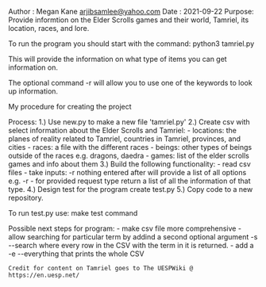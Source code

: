 Author : Megan Kane <arjibsamlee@yahoo.com>
Date   : 2021-09-22
Purpose: Provide informtion on the Elder Scrolls games and their world, Tamriel, its location, races, and lore.

To run the program you should start with the command: python3 tamriel.py

This will provide the information on what type of items you can get information on.

The optional command -r will allow you to use one of the keywords to look up information.

My procedure for creating the project

Process:
    1.) Use new.py to make a new file 'tamriel.py'
    2.) Create csv with select information about the Elder Scrolls and Tamriel:
        -   locations: the planes of reality related to Tamriel, countries in Tamriel, provinces, and cities
        -   races: a file with the different races
        -   beings: other types of beings outside of the races e.g. dragons, daedra
        -   games: list of the elder scrolls games and info about them
    3.) Build the following functionality:
        -   read csv files
        -   take inputs: -r nothing entered after will provide a list of all options e.g. -r
        -   for provided request type return a list of all the information of that type.
    4.) Design test for the program create test.py
    5.) Copy code to a new repository.

To run test.py use:
    make test command


Possible next steps for program:
    -   make csv file more comprehensive
    -   allow searching for particular term by addind a second optional argument -s --search where every row in the CSV with the term in it is returned.
    -   add a -e --everything that prints the whole CSV

    Credit for content on Tamriel goes to The UESPWiki @ https://en.uesp.net/
